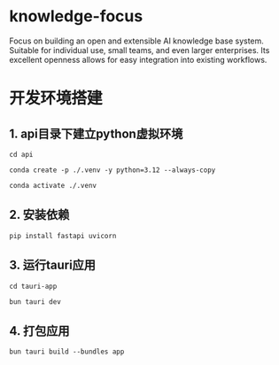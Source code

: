 # knowledge-focus
Focus on building an open and extensible AI knowledge base system. Suitable for individual use, small teams, and even larger enterprises. Its excellent openness allows for easy integration into existing workflows.


# 开发环境搭建

## 1. api目录下建立python虚拟环境

`cd api`

`conda create -p ./.venv -y python=3.12 --always-copy`

`conda activate ./.venv`

## 2. 安装依赖

`pip install fastapi uvicorn`

## 3. 运行tauri应用

`cd tauri-app`

`bun tauri dev`

## 4. 打包应用

`bun tauri build --bundles app`